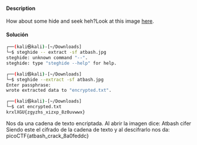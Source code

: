#### Description

How about some hide and seek heh?Look at this image [here](https://artifacts.picoctf.net/c/238/atbash.jpg).

#### Solución
```bash
┌──(kali㉿kali)-[~/Downloads]
└─$ steghide -- extract -sf atbash.jpg
steghide: unknown command "--".
steghide: type "steghide --help" for help.
                                                                                                
┌──(kali㉿kali)-[~/Downloads]
└─$ steghide --extract -sf atbash.jpg 
Enter passphrase: 
wrote extracted data to "encrypted.txt".
                                                                                                
┌──(kali㉿kali)-[~/Downloads]
└─$ cat encrypted.txt                
krxlXGU{zgyzhs_xizxp_8z0uvwwx}
```

Nos da una cadena de texto encriptada.
Al abrir la imagen dice: Atbash cifer
Siendo este el cifrado de la cadena de texto y al descifrarlo nos da:
picoCTF{atbash_crack_8a0feddc}